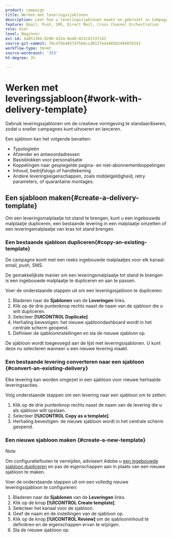 ```yaml
---
product: campaign
title: Werken met leveringssjablonen
description: Leer hoe u leveringssjablonen maakt en gebruikt in Campagne
feature: Email, Push, SMS, Direct Mail, Cross Channel Orchestration
role: User
level: Beginner
exl-id: 4a8513bb-8290-432a-8e40-822cd1337cb3
source-git-commit: 78cd7bb4857475b8ccd815feda885024948f62d3
workflow-type: tm+mt
source-wordcount: '353'
ht-degree: 3%

---
```


# Werken met leveringssjabloon{#work-with-delivery-template}

Gebruik leveringssjablonen om de creatieve vormgeving te standaardiseren, zodat u sneller campagnes kunt uitvoeren en lanceren.

Een sjabloon kan het volgende bevatten:

* Typologieën
* Afzender en antwoordadressen
* Basisblokken voor personalisatie
* Koppelingen naar gespiegelde pagina- en niet-abonnementkoppelingen
* Inhoud, bedrijfslogo of handtekening
* Andere leveringseigenschappen, zoals middelgeldigheid, retry parameters, of quarantaine montages.


## Een sjabloon maken{#create-a-delivery-template}

Om een leveringsmalplaatje tot stand te brengen, kunt u een ingebouwde malplaatje dupliceren, een bestaande levering in een malplaatje omzetten of een leveringsmalplaatje van kras tot stand brengen.

### Een bestaande sjabloon dupliceren{#copy-an-existing-template}

De campagne komt met een reeks ingebouwde malplaatjes voor elk kanaal: email, push, SMS.

De gemakkelijkste manier om een leveringsmalplaatje tot stand te brengen is een ingebouwde malplaatje te dupliceren en aan te passen.

Voer de onderstaande stappen uit om een leveringssjabloon te dupliceren:

1. Bladeren naar de **Sjablonen** van de **Leveringen** links.
1. Klik op de drie puntenknop rechts naast de naam van de sjabloon die u wilt dupliceren.
1. Selecteer  **[!UICONTROL Duplicate]**.
1. Herhaling bevestigen: het nieuwe sjabloondashboard wordt in het centrale scherm geopend.
1. Definieer de sjablooninstellingen en sla de nieuwe sjabloon op.

De sjabloon wordt toegevoegd aan de lijst met leveringssjablonen. U kunt deze nu selecteren wanneer u een nieuwe levering maakt.

### Een bestaande levering converteren naar een sjabloon {#convert-an-existing-delivery}

Elke levering kan worden omgezet in een sjabloon voor nieuwe herhaalde leveringsacties.

Volg onderstaande stappen om een levering naar een sjabloon om te zetten:

1. Klik op de drie puntenknop rechts naast de naam van de levering die u als sjabloon wilt opslaan.
1. Selecteer  **[!UICONTROL Copy as a template]**.
1. Herhaling bevestigen: de nieuwe sjabloon wordt in het centrale scherm geopend.

### Een nieuwe sjabloon maken {#create-a-new-template}

>[!NOTE]
>
>Om configuratiefouten te vermijden, adviseert Adobe u [een ingebouwde sjabloon dupliceren](#copy-an-existing-template) en pas de eigenschappen aan in plaats van een nieuwe sjabloon te maken.

Voer de onderstaande stappen uit om een volledig nieuwe leveringssjabloon te configureren:

1. Bladeren naar de **Sjablonen** van de **Leveringen** links.
1. Klik op de knop **[!UICONTROL Create template]**.
1. Selecteer het kanaal voor de sjabloon.
1. Geef de naam en de instellingen van de sjabloon op.
1. Klik op de knop **[!UICONTROL Review]** om de sjablooninhoud te definiëren en de eigenschappen ervan te wijzigen.
1. Sla de nieuwe sjabloon op.
